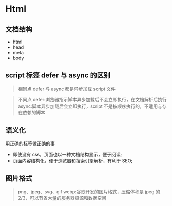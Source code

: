 <!--
 * @Author: your name
 * @Date: 2020-04-28 11:13:34
 * @LastEditTime: 2021-07-01 15:12:35
 * @LastEditors: Please set LastEditors
 * @Description: In User Settings Edit
 * @FilePath: \vue-note\Html\Html.md
 -->

# Html

## 文档结构

- html
- head
- meta
- body

## script 标签 defer 与 async 的区别

> 相同点
> defer 与 async 都是异步加载 script 文件

> 不同点
> defer:浏览器指示脚本异步加载后不会立即执行，在文档解析后执行
> async:脚本异步加载后会立即执行，script 不是按顺序执行的，不适用与存在依赖的脚本

## 语义化

用正确的标签做正确的事

- 即使没有 css，页面也以一种文档结构显示，便于阅读;
- 页面内容结构化，便于浏览器和搜索引擎解析，有利于 SEO;

## 图片格式

> png、jpeg、svg、gif
> webp:谷歌开发的图片格式，压缩体积是 jpeg 的 2/3，可以节省大量的服务器资源和数据空间
